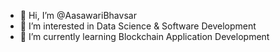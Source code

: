 - 👋 Hi, I’m @AasawariBhavsar
- 👀 I’m interested in Data Science & Software Development
- 🌱 I’m currently learning Blockchain Application Development

<!---
AasawariBhavsar/AasawariBhavsar is a ✨ special ✨ repository because its `README.md` (this file) appears on your GitHub profile.
You can click the Preview link to take a look at your changes.
--->
